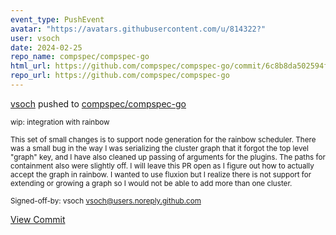 ```yaml
---
event_type: PushEvent
avatar: "https://avatars.githubusercontent.com/u/814322?"
user: vsoch
date: 2024-02-25
repo_name: compspec/compspec-go
html_url: https://github.com/compspec/compspec-go/commit/6c8b8da502594f00f1043770f420cce42f47d608
repo_url: https://github.com/compspec/compspec-go
---
```


<a href='https://github.com/vsoch' target='_blank'>vsoch</a> pushed to <a href='https://github.com/compspec/compspec-go' target='_blank'>compspec/compspec-go</a>

<small>wip: integration with rainbow

This set of small changes is to support node generation for the
rainbow scheduler. There was a small bug in the way I was serializing
the cluster graph that it forgot the top level "graph" key, and
I have also cleaned up passing of arguments for the plugins. The paths
for containment also were slightly off. I will leave this PR open as
I figure out how to actually accept the graph in rainbow. I wanted
to use fluxion but I realize there is not support for extending
or growing a graph so I would not be able to add more than one cluster.

Signed-off-by: vsoch <vsoch@users.noreply.github.com></small>

<a href='https://github.com/compspec/compspec-go/commit/6c8b8da502594f00f1043770f420cce42f47d608' target='_blank'>View Commit</a>